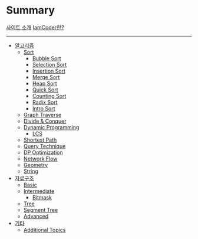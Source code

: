 # Summary
[사이트 소개](./introduction.md)
[IamCoder란?](./what-is-iamcoder.md)

---

- [알고리즘]()
    - [Sort](./algorithm/sort/sort.md)
      - [Bubble Sort](./algorithm/sort/bubblesort.md)
      - [Selection Sort](./algorithm/sort/selectionsort.md)
      - [Insertion Sort](./algorithm/sort/insertionsort.md)
      - [Merge Sort](./algorithm/sort/mergesort.md)
      - [Heap Sort](./algorithm/sort/heapsort.md)
      - [Quick Sort](./algorithm/sort/quicksort.md)
      - [Counting Sort](./algorithm/sort/countingsort.md)
      - [Radix Sort](./algorithm/sort/radixsort.md)
      - [Intro Sort](./algorithm/sort/introsort.md)
    - [Graph Traverse]()
    - [Divide & Conquer](./algorithm/divideandconquer/divideandconquer.md)
    - [Dynamic Programming]()
      - [LCS](./algorithm/dp/lcs.md)
    - [Shortest Path]()
    - [Query Technique]()
    - [DP Optimization]()
    - [Network Flow]()
    - [Geometry]()
    - [String]()
- [자료구조]()
    - [Basic]()
    - [Intermediate]()
      - [Bitmask](./datastructure/intermediate/bitmask/bitmask.md)
    - [Tree]()
    - [Segment Tree]()
    - [Advanced]()
- [기타]()
    - [Additional Topics]()

